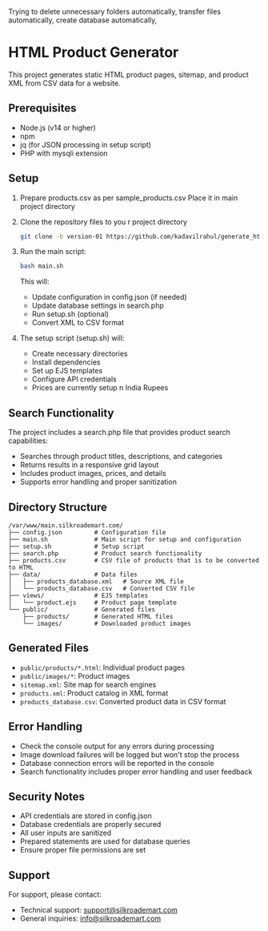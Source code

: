 Trying to delete unnecessary folders automatically, transfer files automatically, create database automatically,

# HTML Product Generator

This project generates static HTML product pages, sitemap, and product XML from CSV data for a website.

## Prerequisites

- Node.js (v14 or higher)
- npm
- jq (for JSON processing in setup script)
- PHP with mysqli extension

## Setup
1. Prepare products.csv as per sample_products.csv 
   Place it in main project directory
   
2. Clone the repository files to you r project directory
   ```bash
   git clone -b version-01 https://github.com/kadavilrahul/generate_html_from_csv .
   ```
   
3. Run the main script:
   ```bash
   bash main.sh
   ```
   This will:
   - Update configuration in config.json (if needed)
   - Update database settings in search.php
   - Run setup.sh (optional)
   - Convert XML to CSV format

3. The setup script (setup.sh) will:
   - Create necessary directories
   - Install dependencies
   - Set up EJS templates
   - Configure API credentials
   - Prices are currently setup n India Rupees

## Search Functionality

The project includes a search.php file that provides product search capabilities:
- Searches through product titles, descriptions, and categories
- Returns results in a responsive grid layout
- Includes product images, prices, and details
- Supports error handling and proper sanitization

## Directory Structure

```
/var/www/main.silkroademart.com/
├── config.json         # Configuration file
├── main.sh             # Main script for setup and configuration
├── setup.sh            # Setup script
├── search.php          # Product search functionality
├── products.csv        # CSV file of products that is to be converted to HTML
├── data/               # Data files
│   ├── products_database.xml   # Source XML file
│   └── products_database.csv   # Converted CSV file
├── views/              # EJS templates
│   └── product.ejs     # Product page template
└── public/             # Generated files
    ├── products/       # Generated HTML files
    └── images/         # Downloaded product images
```

## Generated Files

- `public/products/*.html`: Individual product pages
- `public/images/*`: Product images
- `sitemap.xml`: Site map for search engines
- `products.xml`: Product catalog in XML format
- `products_database.csv`: Converted product data in CSV format

## Error Handling

- Check the console output for any errors during processing
- Image download failures will be logged but won't stop the process
- Database connection errors will be reported in the console
- Search functionality includes proper error handling and user feedback

## Security Notes

- API credentials are stored in config.json
- Database credentials are properly secured
- All user inputs are sanitized
- Prepared statements are used for database queries
- Ensure proper file permissions are set

## Support

For support, please contact:
- Technical support: support@silkroademart.com
- General inquiries: info@silkroademart.com

